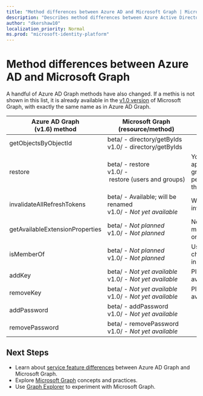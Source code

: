```yaml
---
title: "Method differences between Azure AD and Microsoft Graph | Microsoft Graph"
description: "Describes method differences between Azure Active Directory (Azure AD) Graph API and Microsoft Graph API (REST)."
author: "dkershaw10"
localization_priority: Normal
ms.prod: "microsoft-identity-platform"
---
```


# Method differences between Azure AD and Microsoft Graph

A handful of Azure AD Graph methods have also changed.  If a methis is not shown in this list, it is already available in the [v1.0 version](/graph/api/overview?view=graph-rest-1.0) of Microsoft Graph, with exactly the same name as in Azure AD Graph.

|Azure AD Graph <br>(v1.6) method |Microsoft Graph<br>(resource/method)|Comments|
|---|---|---|
| getObjectsByObjectId | beta/&nbsp;-&nbsp;directory/getByIds <br> v1.0/ - directory/getByIds | |
| restore | beta/&nbsp;-&nbsp;restore&nbsp;<br> v1.0/&nbsp;-&nbsp;restore&nbsp;(users&nbsp;and&nbsp;groups) | You can view deleted applications, users, and groups in beta\ and permanently delete them. |
| invalidateAllRefreshTokens | beta/ - Available; will be renamed <br> v1.0/ - _Not yet available_ | Will be renamed to invalidateSigninSessions. |
| getAvailableExtensionProperties | beta/ - _Not planned_ <br> v1.0/ - _Not planned_ | Not currently planned; may be revisited based on demand. |
| isMemberOf | beta/ - _Not planned_ <br> v1.0/ - _Not planned_ | Use checkMemberGroups instead. |
| addKey | beta/ - _Not yet available_ <br> v1.0/ - _Not yet available_ | Planned, but not yet available. | 
| removeKey | beta/ - _Not yet available_ <br> v1.0/ - _Not yet available_ | Planned, but not yet available. | 
| addPassword | beta/ - addPassword <br> v1.0/ - _Not yet available_ | | 
| removePassword | beta/ - removePassword <br> v1.0/ - _Not yet available_ | | 


## Next Steps

- Learn about [service feature differences](migrate-azure-ad-graph-feature-differences.md) between Azure AD Graph and Microsoft Graph.
- Explore [Microsoft Graph](/graph/overview) concepts and practices.
- Use [Graph Explorer](https://aka.ms/ge) to experiment with Microsoft Graph.
